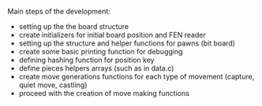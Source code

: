 Main steps of the development:

- setting up the the board structure
- create initializers for initial board position and FEN reader
- setting up the structure and helper functions for pawns (bit board)
- create some basic printing function for debugging
- defining hashing function for position key
- define pieces helpers arrays (such as in data.c)
- create move generations functions for each type of movement (capture, quiet move, castling)
- proceed with the creation of move making functions
